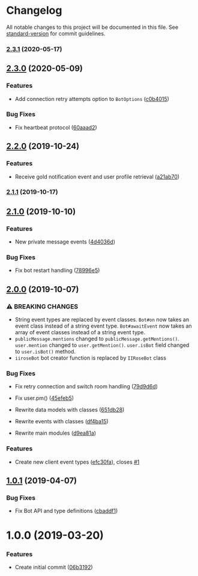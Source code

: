 # Changelog

All notable changes to this project will be documented in this file. See [standard-version](https://github.com/conventional-changelog/standard-version) for commit guidelines.

### [2.3.1](https://github.com/iirose-tools/iirose-bot-ts/compare/v2.3.0...v2.3.1) (2020-05-17)

## [2.3.0](https://github.com/iirose-tools/iirose-bot-ts/compare/v2.2.0...v2.3.0) (2020-05-09)


### Features

* Add connection retry attempts option to `BotOptions` ([c0b4015](https://github.com/iirose-tools/iirose-bot-ts/commit/c0b40155e2a5e85fc979f1834746465f7798488a))


### Bug Fixes

* Fix heartbeat protocol ([60aaad2](https://github.com/iirose-tools/iirose-bot-ts/commit/60aaad2bb7e668b54be2daafe9405049416f7d83))

## [2.2.0](https://github.com/iirose-tools/iirose-bot-ts/compare/v2.1.1...v2.2.0) (2019-10-24)


### Features

* Receive gold notification event and user profile retrieval ([a21ab70](https://github.com/iirose-tools/iirose-bot-ts/commit/a21ab708526a0ee6b203af1d42c8e48a28bab2b9))

### [2.1.1](https://github.com/iirose-tools/iirose-bot-ts/compare/v2.1.0...v2.1.1) (2019-10-17)

## [2.1.0](https://github.com/iirose-tools/iirose-bot-ts/compare/v2.0.0...v2.1.0) (2019-10-10)


### Features

* New private message events ([4d4036d](https://github.com/iirose-tools/iirose-bot-ts/commit/4d4036df54b7a95f7e8fe85ca4448712d15e89ef))


### Bug Fixes

* Fix bot restart handling ([78996e5](https://github.com/iirose-tools/iirose-bot-ts/commit/78996e5f60e8ec42a9a7a223ca50d56993872f62))

## [2.0.0](https://github.com/iirose-tools/iirose-bot-ts/compare/v1.0.1...v2.0.0) (2019-10-07)


### ⚠ BREAKING CHANGES

* String event types are replaced by event
classes.
`Bot#on` now takes an event class instead of a string event
type.
`Bot#awaitEvent` now takes an array of event classes instead of a
string event type.
* `publicMessage.mentions` changed to
`publicMessage.getMentions()`.
`user.mention` changed to
`user.getMention()`.
`user.isBot` field changed to `user.isBot()`
method.
* `iiroseBot` bot creator function is replaced by
`IIRoseBot` class

### Bug Fixes

* Fix retry connection and switch room handling ([79d9d6d](https://github.com/iirose-tools/iirose-bot-ts/commit/79d9d6d))
* Fix user.pm() ([45efeb5](https://github.com/iirose-tools/iirose-bot-ts/commit/45efeb5))


* Rewrite data models with classes ([651db28](https://github.com/iirose-tools/iirose-bot-ts/commit/651db28))
* Rewrite events with classes ([df4ba15](https://github.com/iirose-tools/iirose-bot-ts/commit/df4ba15))
* Rewrite main modules ([d9ea81a](https://github.com/iirose-tools/iirose-bot-ts/commit/d9ea81a))


### Features

* Create new client event types ([efc30fa](https://github.com/iirose-tools/iirose-bot-ts/commit/efc30fa)), closes [#1](https://github.com/iirose-tools/iirose-bot-ts/issues/1)

## [1.0.1](https://github.com/iirose-tools/iirose-bot-ts/compare/v1.0.0...v1.0.1) (2019-04-07)


### Bug Fixes

* Fix Bot API and type definitions ([cbaddf1](https://github.com/iirose-tools/iirose-bot-ts/commit/cbaddf1))



# 1.0.0 (2019-03-20)


### Features

* Create initial commit ([06b3192](https://github.com/iirose-tools/iirose-bot-ts/commit/06b3192))
